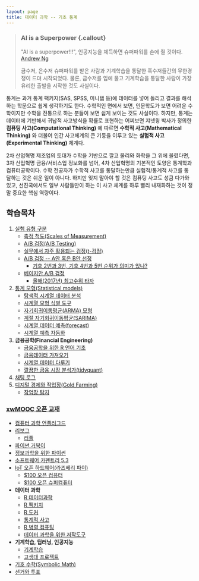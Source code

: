 ```yaml
---
layout: page
title: 데이터 과학 -- 기초 통계
---
```


> ### AI is a Superpower {.callout}
>
> "AI is a superpower!!!", 인공지능을 체득하면 슈퍼파워를 손에 쥘 것이다. [Andrew Ng](https://twitter.com/andrewyng/status/728986380638916609)
>
> 금수저, 은수저 슈퍼파워를 받은 사람과 기계학습을 통달한 흑수저들간의 무한경쟁이 드뎌 시작되었다. 물론, 
> 금수저를 입에 물고 기계학습을 통달한 사람이 가장 유리한 출발을 시작한 것도 사실이다.

통계는 과거 통계 팩키지(SAS, SPSS, 미니탭 등)에 데이터를 넣어 돌리고 결과를 해석하는 학문으로 쉽게 생각하기도 한다. 
수학적인 면에서 보면, 인문학도가 보면 어려운 수학이지만 수학을 전통으로 하는 분들이 보면 쉽게 보이는 것도 사실이다. 
하지만, 통계는 데이터에 기반해서 귀납적 사고방식을 확률로 표현하는 어찌보면 쟈넷윙 박사가 정의한 **컴퓨팅 사고(Computational Thinking)** 에 따르면 
 **수학적 사고(Mathematical Thinking)** 와 더불어 인간 사고체계의 큰 기둥을 이루고 있는 **실험적 사고(Experimental Thinking)** 체계다. 

2차 산업혁명 제조업의 토대가 수학을 기반으로 깔고 물리와 화학을 그 위에 올렸다면, 3차 산업혁명 금융/서비스업 정보화를 넘어,
4차 산업혁명의 기본적인 토양은 통계학과 컴퓨터공학이다. 수학 전공자가 수학적 사고를 통달하는만큼 실험적/통계적 사고를 통달하는 것은 쉬운 일이 아니다. 
하지만 잊지 말아야 할 것은 컴퓨팅 사고도 성큼 다가와 있고, 선진국에서도 일부 사람들만이 하는 이 사고 체계를 하루 빨리 내재화하는 것이 정말 
중요한 핵심 역량이다.


## 학습목차 

1. [실험 유형 구분](stat-coursera-doe.html)
    - [측정 척도(Scales of Measurement)](stat-measurement.html)
    - [A/B 검정(A/B Testing)](stat-ab-testing.html)
    - [실무에서 자주 활용되는 검정($t$-검정)](stat-testing.html)
    - [A/B 검정 -- A안 혹은 B안 선정](ab-testing-in-practice.html)
        - [기호 2번과 3번, 기호 4번과 5번 순위가 의미가 있나?](ab-testing-presidential-election.html)
    - [베이지안 A/B 검정](bayesian-ab-testing-in-practice.html)
        - [올해(2017년) 최고수위 타자](bayesian-best-hitter-2017.html)
1. [통계 모형(Statistical models)](stat-modeling.html)
    - [탐색적 시계열 데이터 분석](stat-time-series-eda.html)
    - [시계열 모형 식별 도구](stat-time-series-tools.html)
    - [자기회귀이동평균(ARMA) 모형](stat-time-series-arma.html)
    - [계절 자기회귀이동평균(SARIMA)](stat-time-series-sarima.html)
    - [시계열 데이터 예측(forecast)](stat-time-series-forecast.html)
    - [시계열 예측 자동화](stat-forecast-automation.html)
1. **금융공학(Financial Engineering)**
    - [금융공학을 위한 R 언어 기초](stat-fe-r.html)
    - [금융데이터 가져오기](stat-fe-import.html)
    - [시계열 데이터 다루기](stat-time-series-basics.html)    
    - [깔끔한 금융 시장 분석가(tidyquant)](stat-time-series-tidyquant.html)    
1. [채팅 로그](stat-chatting-log.html)
1. [디지털 경제와 작업장(Gold Farming)](stat-gold-farming.html)
    * [작업장 탐지](stat-gold-farming-detection.html)

### [xwMOOC 오픈 교재](https://statkclee.github.io/xwMOOC/)

- [컴퓨터 과학 언플러그드](http://unplugged.xwmooc.org)  
- [리보그](http://reeborg.xwmooc.org)  
     - [러플](http://rur-ple.xwmooc.org)  
- [파이썬 거북이](http://swcarpentry.github.io/python-novice-turtles/index-kr.html)  
- [정보과학을 위한 파이썬](http://python.xwmooc.org)  
- [소프트웨어 카펜트리 5.3](http://swcarpentry.xwmooc.org)
- [IoT 오픈 하드웨어(라즈베리 파이)](http://raspberry-pi.xwmooc.org/)
    - [$100 오픈 컴퓨터](http://computer.xwmooc.org/)   
    - [$100 오픈 슈퍼컴퓨터](http://computers.xwmooc.org/)
- **데이터 과학**
    - [R 데이터과학](http://data-science.xwmooc.org/)
    - [R 팩키지](http://r-pkgs.xwmooc.org/)
    - [R 도커](http://statkclee.github.io/r-docker/)
    - [통계적 사고](http://think-stat.xwmooc.org/)
    - [R 병렬 컴퓨팅](http://parallel.xwmooc.org/)    
    - [데이터 과학을 위한 저작도구](https://statkclee.github.io/ds-authoring/)
- **기계학습, 딥러닝, 인공지능**
    - [기계학습](http://statkclee.github.io/ml)
    - [고생대 프로젝트](http://statkclee.github.io/trilobite)
- [기호 수학(Symbolic Math)](http://sympy.xwmooc.org/)
- [선거와 투표](http://politics.xwmooc.org/)

